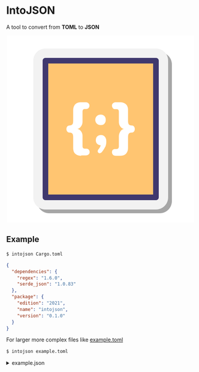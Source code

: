 # IntoJSON

A tool to convert from **TOML** to **JSON**

<p align="center"> 
    <img src="./json.png" alt="IntoJSON" title="IntoJSON"/>
<p>

## Example

```
$ intojson Cargo.toml
```

```json
{
  "dependencies": {
    "regex": "1.6.0",
    "serde_json": "1.0.83"
  },
  "package": {
    "edition": "2021",
    "name": "intojson",
    "version": "0.1.0"
  }
}
```

For larger more complex files like [example.toml](./example.toml)

```bash
$ intojson example.toml
```

<details>
<summary> example.json</summary>
### Input

```toml
# This is a TOML document

# title = "TOML Example"

[owner]
name = "Tom Preston-Werner"
dob = 1979-05-27T07:32:00-08:00
index = 12

[database]
enabled = true
ports = [ 8000, 8001, 8002 ]
data = [ ["delta", "phi"], [3.14] ]
temp_targets = { cpu = 79.5, case = 72.0 }

[servers]

[servers.alpha]
ip = "10.0.0.1"
role = "frontend"

[servers.beta]
ip = "10.0.0.2"
role = "backend"

```

### Output

```json
{
  "database": {
    "data": [["delta", "phi"], [3.14]],
    "enabled": true,
    "ports": [8000, 8001, 8002],
    "temp_targets": {
      "case": 72.0,
      "cpu": 79.5
    }
  },
  "owner": {
    "dob": "1979-05-27T07:32:00-08:00",
    "index": 12,
    "name": "Tom Preston-Werner"
  },
  "servers": {},
  "servers.alpha": {
    "ip": "10.0.0.1",
    "role": "frontend"
  },
  "servers.beta": {
    "ip": "10.0.0.2",
    "role": "backend"
  }
}
```

<details>
